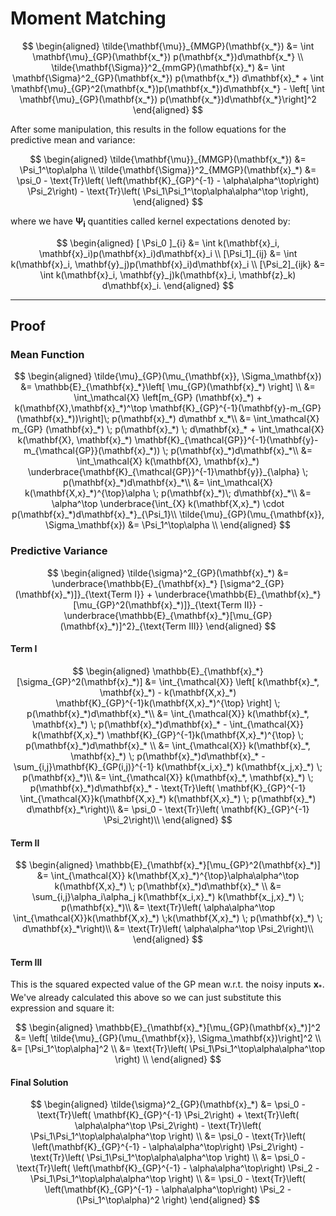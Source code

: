 # Moment Matching



$$
\begin{aligned}
\tilde{\mathbf{\mu}}_{MMGP}(\mathbf{x_*}) &= \int \mathbf{\mu}_{GP}(\mathbf{x_*}) p(\mathbf{x_*})d\mathbf{x_*} \\ 
\tilde{\mathbf{\Sigma}}^2_{mmGP}(\mathbf{x}_*) &= \int \mathbf{\Sigma}^2_{GP}(\mathbf{x_*}) p(\mathbf{x_*}) d\mathbf{x}_* + \int  \mathbf{\mu}_{GP}^2(\mathbf{x_*})p(\mathbf{x_*})d\mathbf{x_*}  - \left[ \int \mathbf{\mu}_{GP}(\mathbf{x_*}) p(\mathbf{x_*})d\mathbf{x_*}\right]^2
\end{aligned}
$$

After some manipulation, this results in the follow equations for the predictive mean and variance:

$$
\begin{aligned}
\tilde{\mathbf{\mu}}_{MMGP}(\mathbf{x_*}) &= \Psi_1^\top\alpha \\
\tilde{\mathbf{\Sigma}}^2_{MMGP}(\mathbf{x}_*)
&=
\psi_0 - \text{Tr}\left( \left(\mathbf{K}_{GP}^{-1}  - \alpha\alpha^\top\right) \Psi_2\right) - \text{Tr}\left( \Psi_1\Psi_1^\top\alpha\alpha^\top \right),
\end{aligned}
$$

where we have $\boldsymbol{\Psi_i}$ quantities called kernel expectations denoted by:

$$
\begin{aligned}
[ \Psi_0 ]_{i}  &= \int k(\mathbf{x}_i, \mathbf{x}_i)p(\mathbf{x}_i)d\mathbf{x}_i \\
[\Psi_1]_{ij} &= \int k(\mathbf{x}_i, \mathbf{y}_j)p(\mathbf{x}_i)d\mathbf{x}_i \\
[\Psi_2]_{ijk} &= \int k(\mathbf{x}_i, \mathbf{y}_j)k(\mathbf{x}_i, \mathbf{z}_k) d\mathbf{x}_i.
\end{aligned}
$$

---

## Proof


### Mean Function


$$
\begin{aligned}
\tilde{\mu}_{GP}(\mu_{\mathbf{x}}, \Sigma_\mathbf{x})
    &= \mathbb{E}_{\mathbf{x}_*}\left[
    \mu_{GP}(\mathbf{x}_*) \right]
    \\
    &= \int_\mathcal{X} \left[m_{GP} (\mathbf{x}_*) + k(\mathbf{X},\mathbf{x}_*)^\top \mathbf{K}_{GP}^{-1}(\mathbf{y}-m_{GP}(\mathbf{x}_*))\right]\; p(\mathbf{x}_*) d\mathbf x_*\\
    &= \int_\mathcal{X} m_{GP} (\mathbf{x}_*) \; p(\mathbf{x}_*) \; d\mathbf{x}_*
    +
    \int_\mathcal{X} k(\mathbf{X}, \mathbf{x}_*) \mathbf{K}_{\mathcal{GP}}^{-1}(\mathbf{y}-m_{\mathcal{GP}}(\mathbf{x}_*)) \; p(\mathbf{x}_*)d\mathbf{x}_*\\
    &= 
    \int_\mathcal{X} k(\mathbf{X}, \mathbf{x}_*) \underbrace{\mathbf{K}_{\mathcal{GP}}^{-1}\mathbf{y}}_{\alpha} \; p(\mathbf{x}_*)d\mathbf{x}_*\\
    &= 
     \int_\mathcal{X} k(\mathbf{X,x}_*)^{\top}\alpha  \; p(\mathbf{x}_*)\; d\mathbf{x}_*\\
    &= \alpha^\top \underbrace{\int_{X} k(\mathbf{X,x}_*) \cdot p(\mathbf{x}_*)d\mathbf{x}_*}_{\Psi_1}\\
\tilde{\mu}_{GP}(\mu_{\mathbf{x}}, \Sigma_\mathbf{x})
&= \Psi_1^\top\alpha \\
\end{aligned}
$$

### Predictive Variance


$$
\begin{aligned}
    \tilde{\sigma}^2_{GP}(\mathbf{x}_*) &=  \underbrace{\mathbb{E}_{\mathbf{x}_*} [\sigma^2_{GP}(\mathbf{x}_*)]}_{\text{Term I}} + \underbrace{\mathbb{E}_{\mathbf{x}_*}[\mu_{GP}^2(\mathbf{x}_*)]}_{\text{Term II}} - \underbrace{\mathbb{E}_{\mathbf{x}_*}[\mu_{GP}(\mathbf{x}_*)]^2}_{\text{Term III}}
\end{aligned}
$$

#### Term I

$$
\begin{aligned}
    \mathbb{E}_{\mathbf{x}_*} [\sigma_{GP}^2(\mathbf{x}_*)] 
    &= \int_{\mathcal{X}} \left[ k(\mathbf{x}_*, \mathbf{x}_*) - k(\mathbf{X,x}_*) \mathbf{K}_{GP}^{-1}k(\mathbf{X,x}_*)^{\top} \right] \; p(\mathbf{x}_*)d\mathbf{x}_*\\
    &= \int_{\mathcal{X}} k(\mathbf{x}_*, \mathbf{x}_*) \; p(\mathbf{x}_*)d\mathbf{x}_* - \int_{\mathcal{X}} k(\mathbf{X,x}_*) \mathbf{K}_{GP}^{-1}k(\mathbf{X,x}_*)^{\top} \; p(\mathbf{x}_*)d\mathbf{x}_* \\
    &=  \int_{\mathcal{X}} k(\mathbf{x}_*, \mathbf{x}_*) \; p(\mathbf{x}_*)d\mathbf{x}_* - \sum_{i,j}\mathbf{K}_{GP(i,j)}^{-1} k(\mathbf{x_i,x}_*) k(\mathbf{x_j,x}_*) \; p(\mathbf{x}_*)\\
    &=  \int_{\mathcal{X}} k(\mathbf{x}_*, \mathbf{x}_*) \; p(\mathbf{x}_*)d\mathbf{x}_* - \text{Tr}\left( \mathbf{K}_{GP}^{-1} \int_{\mathcal{X}}k(\mathbf{X,x}_*) k(\mathbf{X,x}_*) \; p(\mathbf{x}_*) d\mathbf{x}_*\right)\\
    &=  \psi_0 - \text{Tr}\left( \mathbf{K}_{GP}^{-1} \Psi_2\right)\\
\end{aligned}
$$


#### Term II

$$
\begin{aligned}
    \mathbb{E}_{\mathbf{x}_*}[\mu_{GP}^2(\mathbf{x}_*)] &= 
    \int_{\mathcal{X}} k(\mathbf{X,x}_*)^{\top}\alpha\alpha^\top k(\mathbf{X,x}_*) \; p(\mathbf{x}_*)d\mathbf{x}_* \\
    &=  \sum_{i,j}\alpha_i\alpha_j k(\mathbf{x_i,x}_*) k(\mathbf{x_j,x}_*) \; p(\mathbf{x}_*)\\
    &=  \text{Tr}\left( \alpha\alpha^\top \int_{\mathcal{X}}k(\mathbf{X,x}_*) \;k(\mathbf{X,x}_*) \; p(\mathbf{x}_*) \; d\mathbf{x}_*\right)\\
    &=  \text{Tr}\left( \alpha\alpha^\top \Psi_2\right)\\
\end{aligned}
$$

#### Term III

This is the squared expected value of the GP mean w.r.t. the noisy inputs $\mathbf{x}_*$. We've already calculated this above so we can just substitute this expression and square it:

$$
\begin{aligned}
\mathbb{E}_{\mathbf{x}_*}[\mu_{GP}(\mathbf{x}_*)]^2 
&= 
\left[ \tilde{\mu}_{GP}(\mu_{\mathbf{x}}, \Sigma_\mathbf{x})\right]^2 \\
&= [\Psi_1^\top\alpha]^2  \\
&= \text{Tr}\left( \Psi_1\Psi_1^\top\alpha\alpha^\top \right)  \\
\end{aligned}
$$


#### Final Solution

$$
\begin{aligned}
\tilde{\sigma}^2_{GP}(\mathbf{x}_*) 
&=
\psi_0 - \text{Tr}\left( \mathbf{K}_{GP}^{-1} \Psi_2\right) + \text{Tr}\left( \alpha\alpha^\top \Psi_2\right) - \text{Tr}\left(  \Psi_1\Psi_1^\top\alpha\alpha^\top \right)  \\
&=
\psi_0 - \text{Tr}\left( \left(\mathbf{K}_{GP}^{-1}  - \alpha\alpha^\top\right) \Psi_2\right) - \text{Tr}\left( \Psi_1\Psi_1^\top\alpha\alpha^\top \right) \\
&=
\psi_0 - \text{Tr}\left( \left(\mathbf{K}_{GP}^{-1}  - \alpha\alpha^\top\right) \Psi_2 - \Psi_1\Psi_1^\top\alpha\alpha^\top \right) \\
&=
\psi_0 - \text{Tr}\left( \left(\mathbf{K}_{GP}^{-1}  - \alpha\alpha^\top\right) \Psi_2 - (\Psi_1^\top\alpha)^2 \right)
\end{aligned}
$$